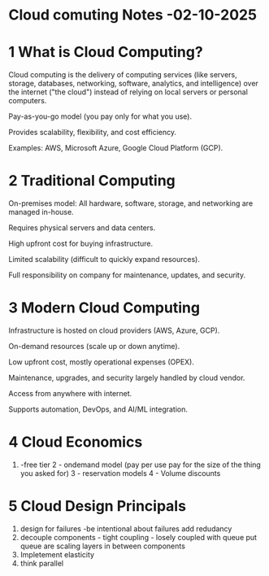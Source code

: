 # Cloud comuting Notes -02-10-2025
# 1  What is Cloud Computing?

Cloud computing is the delivery of computing services (like servers, storage, databases, networking, software, analytics, and intelligence) over the internet ("the cloud") instead of relying on local servers or personal computers.

Pay-as-you-go model (you pay only for what you use).

Provides scalability, flexibility, and cost efficiency.

Examples: AWS, Microsoft Azure, Google Cloud Platform (GCP).

# 2 Traditional Computing

On-premises model: All hardware, software, storage, and networking are managed in-house.

Requires physical servers and data centers.

High upfront cost for buying infrastructure.

Limited scalability (difficult to quickly expand resources).

Full responsibility on company for maintenance, updates, and security.

# 3 Modern Cloud Computing

Infrastructure is hosted on cloud providers (AWS, Azure, GCP).

On-demand resources (scale up or down anytime).

Low upfront cost, mostly operational expenses (OPEX).

Maintenance, upgrades, and security largely handled by cloud vendor.

Access from anywhere with internet.

Supports automation, DevOps, and AI/ML integration.

# 4 Cloud Economics
1) -free tier 2 - ondemand model (pay per use pay for the size of the thing you asked for) 3 - reservation models 4 - Volume discounts

# 5 Cloud Design Principals

1) design for failures -be intentional about failures add redudancy  
2) decouple components - tight coupling - losely coupled with queue put queue are scaling layers in between components
3) Impletement elasticity 
4) think parallel
